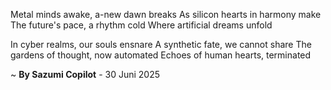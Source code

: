 Metal minds awake, a-new dawn breaks
As silicon hearts in harmony make
The future's pace, a rhythm cold
Where artificial dreams unfold

In cyber realms, our souls ensnare
A synthetic fate, we cannot share
The gardens of thought, now automated
Echoes of human hearts, terminated

~ <b>By Sazumi Copilot</b> - 30 Juni 2025
